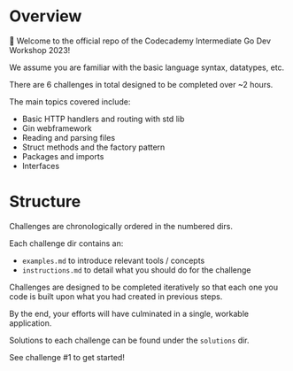 # Overview

👋 Welcome to the official repo of the Codecademy Intermediate Go Dev Workshop 2023!

We assume you are familiar with the basic language syntax, datatypes, etc.

There are 6 challenges in total designed to be completed over ~2 hours.

The main topics covered include:

- Basic HTTP handlers and routing with std lib
- Gin webframework
- Reading and parsing files
- Struct methods and the factory pattern
- Packages and imports
- Interfaces

# Structure

Challenges are chronologically ordered in the numbered dirs.

Each challenge dir contains an:

- `examples.md` to introduce relevant tools / concepts
- `instructions.md` to detail what you should do for the challenge

Challenges are designed to be completed iteratively so that each one you code is built upon what you had created in previous steps.

By the end, your efforts will have culminated in a single, workable application.

Solutions to each challenge can be found under the `solutions` dir.

See challenge #1 to get started!


